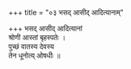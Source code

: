 +++
title = "०३ भसद् आसीद् आदित्यानाम्"

+++
भसद् आसीद् आदित्यानां  
श्रोणी आस्तां बृहस्पतेः ।  
पुच्छं वातस्य देवस्य  
तेन धूनोत्य् ओषधीः ॥